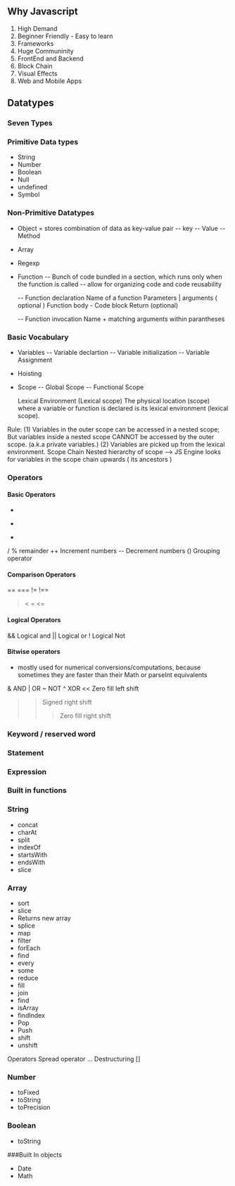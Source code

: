 ## Why Javascript
1. High Demand
2. Beginner Friendly - Easy to learn
3. Frameworks
4. Huge Communinity
5. FrontEnd and Backend
6. Block Chain
7. Visual Effects
8. Web and Mobile Apps

## Datatypes

### Seven Types

### Primitive Data types
- String
- Number
- Boolean
- Null
- undefined
- Symbol

### Non-Primitive Datatypes

- Object = stores combination of data as key-value pair
  -- key
  -- Value
  -- Method

- Array

- Regexp

- Function
  -- Bunch of code bundled in a section, which runs only when the function is called
  -- allow for organizing code and code reusability

  -- Function declaration
    Name of a function
    Parameters | arguments ( optional )
    Function body - Code block
    Return (optional)

  -- Function invocation
    Name + matching arguments within parantheses

### Basic Vocabulary
- Variables
  -- Variable declartion
  -- Variable initialization
  -- Variable Assignment

- Hoisting

- Scope
    -- Global Scope
    -- Functional Scope

    Lexical Environment (Lexical scope)
        The physical location (scope) where a variable or function is declared is its lexical environment (lexical scope).

Rule:
    (1) Variables in the outer scope can be accessed in a nested scope; But variables inside a nested scope CANNOT be accessed by the outer scope. (a.k.a private variables.)
     (2) Variables are picked up from the lexical environment.
 Scope Chain
    Nested hierarchy of scope --> JS Engine looks for variables in the scope chain upwards ( its ancestors )

### Operators
#### Basic Operators
  +
  -
  *
  /
  % remainder
  ++ Increment numbers
  -- Decrement numbers
  ()  Grouping operator

#### Comparison Operators
  ==  ===
  !=  !==
  >   <
  >=  <=

#### Logical Operators
  && Logical and
  || Logical or
  ! Logical Not

#### Bitwise operators
 - mostly used for numerical conversions/computations, because sometimes they are faster than their Math or parseInt equivalents

 &  AND
 |  OR
 ~  NOT
 ^  XOR
 << Zero fill left shift
 >>  Signed right shift
 >>> Zero fill right shift


### Keyword / reserved word

### Statement

### Expression

### Built in functions

### String
   - concat
   - charAt
   - split
   - indexOf
   - startsWith
   - endsWith
   - slice

### Array
   - sort
   - slice
   -    Returns new array
   - splice
   - map
   - filter
   - forEach
   - find
   - every
   - some
   - reduce
   - fill
   - join
   - find
   - isArray
   - findIndex
   - Pop
   - Push
   - shift
   - unshift

 Operators
 Spread operator ...
 Destructuring   []



### Number
  - toFixed
  - toString
  - toPrecision

### Boolean
  - toString

###Built In objects
- Date
- Math
